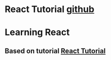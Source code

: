 # React Tutorial [github](https://github.com/EngStu/react-crush-course)

# Learning React
## Based on tutorial [React Tutorial](https://www.youtube.com/watch?v=sBws8MSXN7A)
